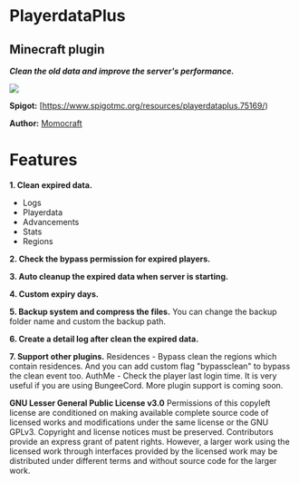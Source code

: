 # PlayerdataPlus
##  Minecraft plugin
***Clean the old data and improve the server's performance.***

![](https://imgur.com/rtucEp7.png)

**Spigot:** [https://www.spigotmc.org/resources/playerdataplus.75169/)  

**Author:** [Momocraft](https://github.com/momoservertw)

# Features​
**1. Clean expired data.**
 - Logs
 - Playerdata
 - Advancements
 - Stats
 - Regions

**2. Check the bypass permission for expired players.**

**3. Auto cleanup the expired data when server is starting.**

**4. Custom expiry days.**

**5. Backup system and compress the files.**
You can change the backup folder name and custom the backup path.

**6. Create a detail log after clean the expired data.**

**7. Support other plugins.**
Residences - Bypass clean the regions which contain residences. And you can add custom flag "bypassclean" to bypass the clean event too.
AuthMe - Check the player last login time. It is very useful if you are using BungeeCord.
More plugin support is coming soon.
  
  
  
**GNU Lesser General Public License v3.0**
Permissions of this copyleft license are conditioned on making available complete source code of licensed works and modifications under the same license or the GNU GPLv3. Copyright and license notices must be preserved. Contributors provide an express grant of patent rights. However, a larger work using the licensed work through interfaces provided by the licensed work may be distributed under different terms and without source code for the larger work.

